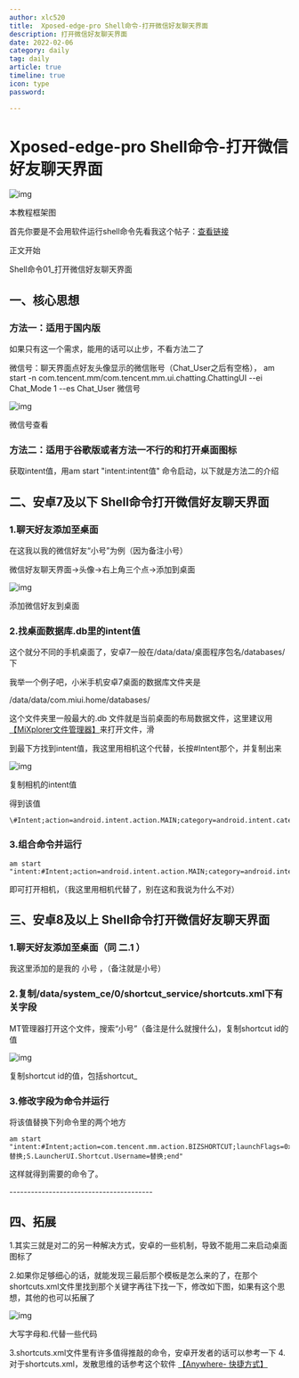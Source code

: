 ```yaml
---
author: xlc520
title:  Xposed-edge-pro Shell命令-打开微信好友聊天界面
description: 打开微信好友聊天界面
date: 2022-02-06
category: daily
tag: daily
article: true
timeline: true
icon: type
password: 

---
```


# Xposed-edge-pro Shell命令-打开微信好友聊天界面

![img](http://image.coolapk.com/feed/2020/0205/17/1057386_2d292d14_5559_2018@988x631.png.m.jpg)

本教程框架图

首先你要是不会用软件运行shell命令先看我这个帖子：[查看链接](https://www.coolapk.com/feed/16017769?shareKey=NWQ4NjU5MzdiZmZjNWUzYThkMDk~&shareUid=1057386&shareFrom=com.coolapk.market_10.0.1)

正文开始

Shell命令01_打开微信好友聊天界面

## 一、核心思想

### 方法一：适用于国内版

如果只有这一个需求，能用的话可以止步，不看方法二了

微信号：聊天界面点好友头像显示的微信账号（Chat_User之后有空格），
am start -n com.tencent.mm/com.tencent.mm.ui.chatting.ChattingUI --ei Chat_Mode 1 --es Chat_User 微信号

![img](http://image.coolapk.com/feed/2020/0205/17/1057386_827281e4_5559_2019@1080x1920.jpeg.m.jpg)

微信号查看

### 方法二：适用于谷歌版或者方法一不行的和打开桌面图标

获取intent值，用am start "intent:intent值" 命令启动，以下就是方法二的介绍

## 二、安卓7及以下 Shell命令打开微信好友聊天界面

###  1.聊天好友添加至桌面

在这我以我的微信好友“小号”为例（因为备注小号）

微信好友聊天界面→头像→右上角三个点→添加到桌面

![img](http://image.coolapk.com/feed/2020/0205/17/1057386_d4d59be5_5559_2021@1080x1920.jpeg.m.jpg)

添加微信好友到桌面

### 2.找桌面数据库.db里的intent值

这个就分不同的手机桌面了，安卓7一般在/data/data/桌面程序包名/databases/下

我举一个例子吧，小米手机安卓7桌面的数据库文件夹是

/data/data/com.miui.home/databases/

这个文件夹里一般最大的.db 文件就是当前桌面的布局数据文件，这里建议用 [【MiXplorer文件管理器】](http://www.coolapk.com/apk/com.mixplorer)来打开文件，滑

到最下方找到intent值，我这里用相机这个代替，长按#Intent那个，并复制出来

![img](http://image.coolapk.com/feed/2020/0205/17/1057386_d2e95e8a_5559_2023@1080x1920.jpeg.m.jpg)

复制相机的intent值

得到该值

```
\#Intent;action=android.intent.action.MAIN;category=android.intent.category.LAUNCHER;launchFlags=0x10200000;component=com.android.camera/.Camera;end
```

### 3.组合命令并运行

```
am start "intent:#Intent;action=android.intent.action.MAIN;category=android.intent.category.LAUNCHER;launchFlags=0x10200000;component=com.android.camera/.Camera;end"
```

即可打开相机，（我这里用相机代替了，别在这和我说为什么不对）



## 三、安卓8及以上 Shell命令打开微信好友聊天界面

### 1.聊天好友添加至桌面（同 二.1 ）

我这里添加的是我的 小号 ，（备注就是小号）

### 2.复制/data/system_ce/0/shortcut_service/shortcuts.xml下有关字段

MT管理器打开这个文件，搜索“小号”（备注是什么就搜什么)，复制shortcut id的值

![img](http://image.coolapk.com/feed/2020/0205/17/1057386_b96f2d78_5559_2025@1920x1080.jpeg.m.jpg)

复制shortcut id的值，包括shortcut_

### 3.修改字段为命令并运行

将该值替换下列命令里的两个地方

```
am start "intent:#Intent;action=com.tencent.mm.action.BIZSHORTCUT;launchFlags=0x4000000;package=com.tencent.mm;B.LauncherUI.From.Biz.Shortcut=true;S.app_shortcut_custom_id=替换;S.LauncherUI.Shortcut.Username=替换;end"
```

这样就得到需要的命令了。

\----------------------------------------

## 四、拓展

1.其实三就是对二的另一种解决方式，安卓的一些机制，导致不能用二来启动桌面图标了

2.如果你足够细心的话，就能发现三最后那个模板是怎么来的了，在那个shortcuts.xml文件里找到那个关键字再往下找一下，修改如下图，如果有这个思想，其他的也可以拓展了

![img](http://image.coolapk.com/feed/2020/0205/17/1057386_8234e2f3_5559_2026@832x268.jpeg.m.jpg)

大写字母和.代替一些代码

3.shortcuts.xml文件里有许多值得推敲的命令，安卓开发者的话可以参考一下
4.对于shortcuts.xml，发散思维的话参考这个软件 [【Anywhere- 快捷方式】](http://www.coolapk.com/apk/com.absinthe.anywhere_)
